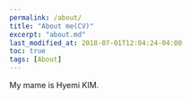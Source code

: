 ```yaml
---
permalink: /about/
title: "About me(CV)"
excerpt: "about.md"
last_modified_at: 2018-07-01T12:04:24-04:00
toc: true
tags: [About]
---
```


My mame is Hyemi KIM.
